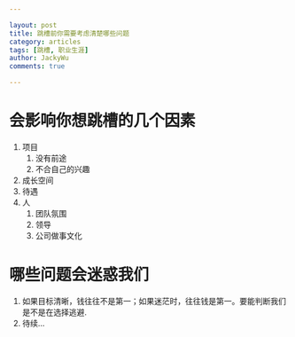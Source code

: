 ```yaml
---

layout: post
title: 跳槽前你需要考虑清楚哪些问题
category: articles
tags: [跳槽, 职业生涯]
author: JackyWu
comments: true

---
```


# 会影响你想跳槽的几个因素

1. 项目
    1. 没有前途
    1. 不合自己的兴趣
1. 成长空间
1. 待遇
1. 人
    1. 团队氛围
    1. 领导
    1. 公司做事文化

# 哪些问题会迷惑我们

1. 如果目标清晰，钱往往不是第一；如果迷茫时，往往钱是第一。要能判断我们是不是在选择逃避.
1. 待续...
